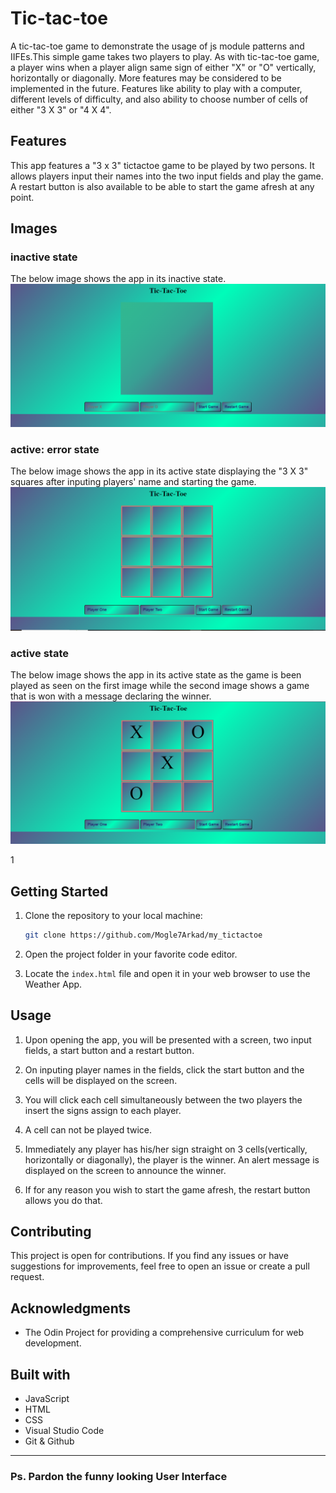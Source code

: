 # Tic-tac-toe
A tic-tac-toe game to demonstrate the usage of js module patterns and IIFEs.This simple game takes two players to play. As with tic-tac-toe game, a player wins when a player align same  sign of either "X" or "O" vertically, horizontally or diagonally. More features may be considered to be implemented in the future. Features like ability to play with a computer, different levels of difficulty, and also ability to choose number of cells of either "3 X 3" or "4 X 4".

## Features
This app features a "3 x 3" tictactoe game to be played by two persons. It allows players input their names into the two input fields and play the game. A restart button is also available to be able to start the game afresh at any point.

## Images

### inactive state
The below image shows the app in its inactive state.
![](./screenshots/start.png)

### active: error state
The below image shows the app in its active state displaying the "3 X 3" squares after inputing players' name and starting the game.
![](./screenshots/cellsdisplay.png)

### active state
The below image shows the app in its active state as the game is been played as seen on the first image while the second image shows a game that is won with a message declaring the winner.
![](./screenshots/active2.png)

1[](./screenshots/active3.png)

## Getting Started

1. Clone the repository to your local machine:

   ```bash
   git clone https://github.com/Mogle7Arkad/my_tictactoe
   ```
2. Open the project folder in your favorite code editor.

4. Locate the `index.html` file and open it in your web browser to use the Weather App.

## Usage

1. Upon opening the app, you will be presented with a screen, two input fields, a start button and a restart button.

2. On inputing player names in the fields, click the start button and the cells will be displayed on the screen.

3. You will click each cell simultaneously between the two players the insert the signs assign to each player.

4. A cell can not be played twice.

5. Immediately any player has his/her sign straight on 3 cells(vertically, horizontally or diagonally), the player is the winner. An alert message is displayed on the screen to announce the winner.

6. If for any reason you wish to start the game afresh, the restart button allows you do that.

## Contributing

This project is open for contributions. If you find any issues or have suggestions for improvements, feel free to open an issue or create a pull request.

## Acknowledgments

- The Odin Project for providing a comprehensive curriculum for web development.

## Built with
- JavaScript
- HTML
- CSS
- Visual Studio Code
- Git & Github
---

### Ps. Pardon the funny looking User Interface